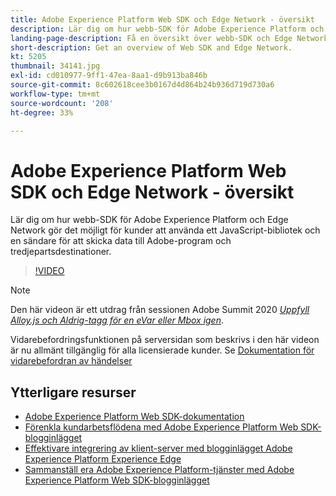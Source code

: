 ```yaml
---
title: Adobe Experience Platform Web SDK och Edge Network - översikt
description: Lär dig om hur webb-SDK för Adobe Experience Platform och Edge Network gör det möjligt för kunder att använda ett JavaScript-bibliotek och en sändare för att skicka data till Adobe-program och tredjepartsdestinationer.
landing-page-description: Få en översikt över webb-SDK och Edge Network.
short-description: Get an overview of Web SDK and Edge Network.
kt: 5205
thumbnail: 34141.jpg
exl-id: cd010977-9ff1-47ea-8aa1-d9b913ba846b
source-git-commit: 8c602618cee3b0167d4d864b24b936d719d730a6
workflow-type: tm+mt
source-wordcount: '208'
ht-degree: 33%

---
```


# Adobe Experience Platform Web SDK och Edge Network - översikt

Lär dig om hur webb-SDK för Adobe Experience Platform och Edge Network gör det möjligt för kunder att använda ett JavaScript-bibliotek och en sändare för att skicka data till Adobe-program och tredjepartsdestinationer.

>[!VIDEO](https://video.tv.adobe.com/v/34141?quality=12&learn=on)

>[!NOTE]
>
>Den här videon är ett utdrag från sessionen Adobe Summit 2020 *[Uppfyll Alloy.js och Aldrig-tagg för en eVar eller Mbox igen](https://business.adobe.com/summit/2020/with-alloy-js-never-tag-for-an-evar-or-mbox-again.html)*.
>
>Vidarebefordringsfunktionen på serversidan som beskrivs i den här videon är nu allmänt tillgänglig för alla licensierade kunder. Se [Dokumentation för vidarebefordran av händelser](https://experienceleague.adobe.com/docs/experience-platform/tags/event-forwarding/overview.html)

## Ytterligare resurser

* [Adobe Experience Platform Web SDK-dokumentation](https://experienceleague.adobe.com/docs/experience-platform/edge/home.html)
* [Förenkla kundarbetsflödena med Adobe Experience Platform Web SDK-blogginlägget](https://medium.com/adobetech/simplifying-customer-workflows-with-adobe-experience-platform-web-sdk-4e54fe134f4a)
* [Effektivare integrering av klient-server med blogginlägget Adobe Experience Platform Experience Edge](https://medium.com/adobetech/streamlining-client-server-integrations-with-adobe-experience-platform-experience-edge-1caaef887172)
* [Sammanställ era Adobe Experience Platform-tjänster med Adobe Experience Platform Web SDK-blogginlägget](https://medium.com/adobetech/unify-your-adobe-experience-platform-services-with-adobe-experience-platform-web-sdk-75cf6851a9fc)
